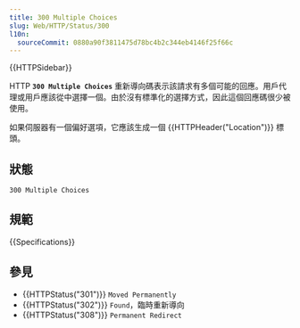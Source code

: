 ```yaml
---
title: 300 Multiple Choices
slug: Web/HTTP/Status/300
l10n:
  sourceCommit: 0880a90f3811475d78bc4b2c344eb4146f25f66c
---
```


{{HTTPSidebar}}

HTTP **`300 Multiple Choices`** 重新導向碼表示該請求有多個可能的回應。用戶代理或用戶應該從中選擇一個。由於沒有標準化的選擇方式，因此這個回應碼很少被使用。

如果伺服器有一個偏好選項，它應該生成一個 {{HTTPHeader("Location")}} 標頭。

## 狀態

```http
300 Multiple Choices
```

## 規範

{{Specifications}}

## 參見

- {{HTTPStatus("301")}} `Moved Permanently`
- {{HTTPStatus("302")}} `Found`，臨時重新導向
- {{HTTPStatus("308")}} `Permanent Redirect`
